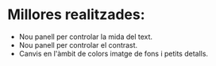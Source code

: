 # Millores realitzades:
- Nou panell per controlar la mida del text.
- Nou panell per controlar el contrast.
- Canvis en l'àmbit de colors imatge de fons i petits detalls.
